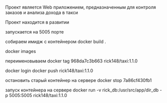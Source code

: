 Проект является Web приложением, предназначенным для контроля заказов и анализа дохода в такси

Проект находится в развитии

запускается на 5005 порте

собираем имидж с контейнером 
docker build .

docker images

переименовываем
docker tag 968da7c3b663 rick148/taxi:1.1.0

docker login
docker push rick148/taxi:1.1.0


остановить старый контейнер на сервере
docker stop 7a86cf430fb1

запуск контейнера на сервере
docker run -v rick_db:/usr/src/app/dir_db -p 5005:5005 rick148/taxi:1.1.0


